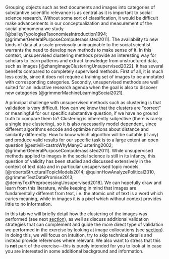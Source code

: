 Grouping objects such as text documents and images into categories of
substantive scientific relevance is as central as it is important to social
science research. Without some sort of classification, it would be difficult
make advancements in our conceptualization and measurement of the social
phenomena we study [@baileyTypologiesTaxonomiesIntroduction1994; @grimmerGeneralPurposeComputerassisted2011]. 
The availability to new kinds of data at a scale previosuly unimaginable to the
social scientist warrants the need to develop new methods to make sense of it. In
this context, unsupervised clustering methods provide an interesting way for
scholars to learn patterns and extract knowledge from unstructured data, such
as images [@zhangImageClusteringUnsupervised2022]. It has several benefits
compared to completely supervised methods. First of all, it is much less
costly, since it does not require a training set of images to be annotated with
corresponding categories. Secondly, unsupervised methods are well suited for an
inductive research agenda when the goal is also to discover new categories
[@grimmerMachineLearningSocial2021]. 

A principal challenge with unsupervised methods such as clustering is that
validation is very difficult. How can we know that the clusters are "correct"
or meaningful for our specific substantive question, if we have no ground truth
to compare them to? Clustering is inherently subjective (there is rarely a
single true clustering), so it is also necessarily model dependent, since
different algorithms encode and optimize notions about distance and similarity
differently. How to know which algorithm will be suitable (if any) and produce
valid results for our specific task is to a large extent an open question
[@estivill-castroWhyManyClustering2002; @grimmerGeneralPurposeComputerassisted2011].
While unsupervised methods applied to images in the social science is still in
its infancy, this question of validity has been studied and discussed
extensively in the context of text data and in particular unsupervised topic
models [@robertsStructuralTopicModels2014; @quinnHowAnalyzePolitical2010, @grimmerTextDataPromise2013; @dennyTextPreprocessingUnsupervised2018]. 
We can hopefully draw and learn from this literature, while keeping in mind
that images are fundamentally different from text, i.e. the atomic unit of text
is a word which caries meaning, while in images it is a pixel which without
context provides little to no information.

In this tab we will briefly detail how the clustering of the images was
performed (see next [section](clustering.md)), as well as discuss additional
validation strategies that can complement and guide the more direct type of
validation we performed in the exercise by looking at image collocations (see
[section](validation_strategies.md)). In doing this, we will focus on intuition,
try to skip technical details and instead provide references where relevant. We
also want to stress that this is **not** part of the exercise—this is purely
intended for you to look at in case you are interested in some additional
background and information.

